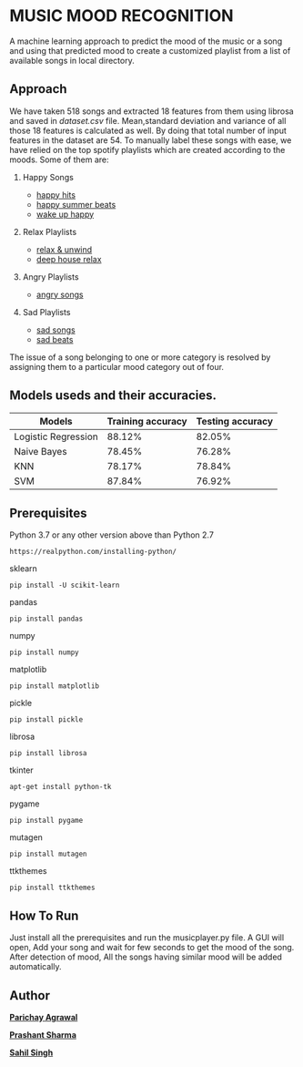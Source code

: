 # MUSIC MOOD RECOGNITION

A machine learning approach to predict the mood of the music or a song and using that predicted mood to create a customized playlist from a list of available songs in local directory.

## Approach

We have taken 518 songs and extracted 18 features from them using librosa and saved in _dataset.csv_ file. Mean,standard deviation and variance of all those 18 features is calculated as well. By doing that total number of input features in the dataset are 54. To manually label these songs with ease, we have relied on the top spotify playlists which are created according to the moods. Some of them are:

1. Happy Songs

   - [happy hits](https://open.spotify.com/playlist/37i9dQZF1DXdPec7aLTmlC)
   - [happy summer beats](https://open.spotify.com/playlist/37i9dQZF1DWSf2RDTDayIx)
   - [wake up happy](https://open.spotify.com/playlist/37i9dQZF1DX0UrRvztWcAU)

2. Relax Playlists

   - [relax & unwind](https://open.spotify.com/playlist/37i9dQZF1DWU0ScTcjJBdj)
   - [deep house relax](https://open.spotify.com/playlist/37i9dQZF1DX2TRYkJECvfC)

3. Angry Playlists

   - [angry songs](https://open.spotify.com/playlist/71Xpaq3Hbpxz6w9yDmIsaH)

4. Sad Playlists
   - [sad songs](https://open.spotify.com/playlist/37i9dQZF1DX7qK8ma5wgG1)
   - [sad beats](https://open.spotify.com/playlist/37i9dQZF1DWVrtsSlLKzro)

The issue of a song belonging to one or more category is resolved by assigning them to a particular mood category out of four.

## Models useds and their accuracies.

| Models | Training accuracy | Testing accuracy |
|------- | ----------------- | ---------------- |
| Logistic Regression | 88.12% | 82.05% |
| Naive Bayes | 78.45% | 76.28% |
| KNN | 78.17% | 78.84% |
| SVM | 87.84% | 76.92% |


## Prerequisites

Python 3.7 or any other version above than Python 2.7

```
https://realpython.com/installing-python/
```

sklearn

```
pip install -U scikit-learn
```

pandas

```
pip install pandas
```

numpy

```
pip install numpy
```

matplotlib

```
pip install matplotlib
```

pickle

```
pip install pickle
```

librosa

```
pip install librosa
```

tkinter

```
apt-get install python-tk
```

pygame

```
pip install pygame
```

mutagen

```
pip install mutagen
```

ttkthemes

```
pip install ttkthemes
```

## How To Run

Just install all the prerequisites and run the musicplayer.py file.
A GUI will open, Add your song and wait for few seconds to get the mood of the song.
After detection of mood, All the songs having similar mood will be added automatically.

## Author

**[Parichay Agrawal](https://github.com/parichay28)**

**[Prashant Sharma]((https://github.com/shamprashant))**

**[Sahil Singh](https://github.com/2697sahil)**
